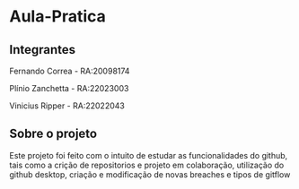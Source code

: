 # Aula-Pratica

## Integrantes

Fernando Correa - RA:20098174

Plínio Zanchetta       - RA:22023003

Vinicius Ripper  - RA:22022043

## Sobre o projeto
Este projeto foi feito com o intuito de estudar as funcionalidades do github, tais como a crição de repositorios e projeto em colaboração, utilização do github desktop, criação e modificação de novas breaches e tipos de gitflow
